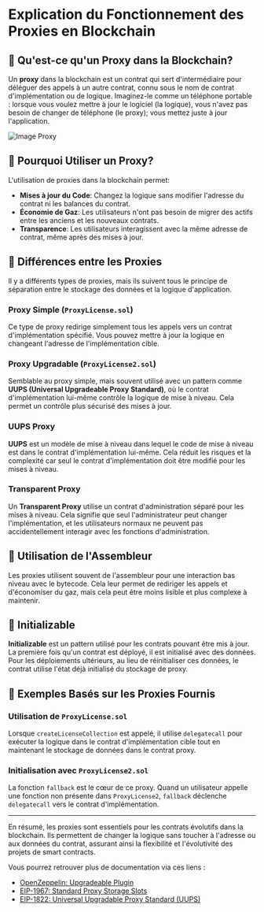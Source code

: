 # Explication du Fonctionnement des Proxies en Blockchain

## 🌉 Qu'est-ce qu'un Proxy dans la Blockchain?

Un **proxy** dans la blockchain est un contrat qui sert d'intermédiaire pour déléguer des appels à un autre contrat, connu sous le nom de contrat d'implémentation ou de logique. Imaginez-le comme un téléphone portable : lorsque vous voulez mettre à jour le logiciel (la logique), vous n'avez pas besoin de changer de téléphone (le proxy); vous mettez juste à jour l'application.

![Image Proxy](https://cdn.discordapp.com/attachments/1232994091399118849/1233468754818498692/Untitled_20.png?ex=662d34cb&is=662be34b&hm=c264073a572279272a2f0c496e71408f95e6ef63a4bfa0e4decacdf0e779bf6a&)

## 🔄 Pourquoi Utiliser un Proxy?

L'utilisation de proxies dans la blockchain permet:

- **Mises à jour du Code**: Changez la logique sans modifier l'adresse du contrat ni les balances du contrat.
- **Économie de Gaz**: Les utilisateurs n'ont pas besoin de migrer des actifs entre les anciens et les nouveaux contrats.
- **Transparence**: Les utilisateurs interagissent avec la même adresse de contrat, même après des mises à jour.

## 🚧 Différences entre les Proxies

Il y a différents types de proxies, mais ils suivent tous le principe de séparation entre le stockage des données et la logique d'application.

### Proxy Simple (`ProxyLicense.sol`)

Ce type de proxy redirige simplement tous les appels vers un contrat d'implémentation spécifié. Vous pouvez mettre à jour la logique en changeant l'adresse de l'implémentation cible.

### Proxy Upgradable (`ProxyLicense2.sol`)

Semblable au proxy simple, mais souvent utilisé avec un pattern comme **UUPS (Universal Upgradeable Proxy Standard)**, où le contrat d'implémentation lui-même contrôle la logique de mise à niveau. Cela permet un contrôle plus sécurisé des mises à jour.

### UUPS Proxy

**UUPS** est un modèle de mise à niveau dans lequel le code de mise à niveau est dans le contrat d'implémentation lui-même. Cela réduit les risques et la complexité car seul le contrat d'implémentation doit être modifié pour les mises à niveau.

### Transparent Proxy

Un **Transparent Proxy** utilise un contrat d'administration séparé pour les mises à niveau. Cela signifie que seul l'administrateur peut changer l'implémentation, et les utilisateurs normaux ne peuvent pas accidentellement interagir avec les fonctions d'administration.

## 🧰 Utilisation de l'Assembleur

Les proxies utilisent souvent de l'assembleur pour une interaction bas niveau avec le bytecode. Cela leur permet de rediriger les appels et d'économiser du gaz, mais cela peut être moins lisible et plus complexe à maintenir.

## 📌 Initializable

**Initializable** est un pattern utilisé pour les contrats pouvant être mis à jour. La première fois qu'un contrat est déployé, il est initialisé avec des données. Pour les déploiements ultérieurs, au lieu de réinitialiser ces données, le contrat utilise l'état déjà initialisé du stockage de proxy.

## 📜 Exemples Basés sur les Proxies Fournis

### Utilisation de `ProxyLicense.sol`

Lorsque `createLicenseCollection` est appelé, il utilise `delegatecall` pour exécuter la logique dans le contrat d'implémentation cible tout en maintenant le stockage de données dans le contrat proxy.

### Initialisation avec `ProxyLicense2.sol`

La fonction `fallback` est le cœur de ce proxy. Quand un utilisateur appelle une fonction non présente dans `ProxyLicense2`, `fallback` déclenche `delegatecall` vers le contrat d'implémentation.

---

En résumé, les proxies sont essentiels pour les contrats évolutifs dans la blockchain. Ils permettent de changer la logique sans toucher à l'adresse ou aux données du contrat, assurant ainsi la flexibilité et l'évolutivité des projets de smart contracts.

Vous pourrez retrouver plus de documentation via ces liens :

- [OpenZeppelin: Upgradeable Plugin](https://docs.openzeppelin.com/upgrades-plugins/1.x/)
- [EIP-1967: Standard Proxy Storage Slots](https://eips.ethereum.org/EIPS/eip-1967)
- [EIP-1822: Universal Upgradable Proxy Standard (UUPS)](https://eips.ethereum.org/EIPS/eip-1822)
